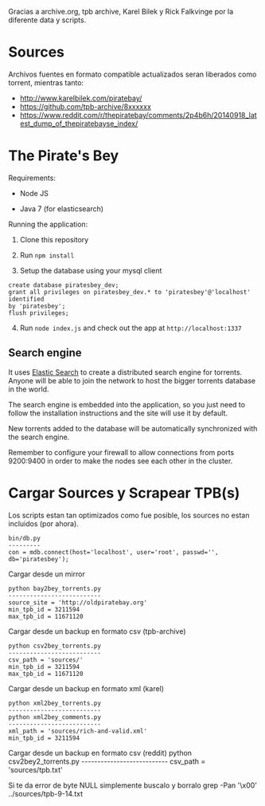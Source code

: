 
Gracias a archive.org, tpb archive, Karel Bilek y Rick Falkvinge por la
diferente data y scripts.

# Sources

Archivos fuentes en formato compatible actualizados seran liberados como
torrent, mientras tanto:

* http://www.karelbilek.com/piratebay/
* https://github.com/tpb-archive/8xxxxxx
* https://www.reddit.com/r/thepiratebay/comments/2p4b6h/20140918_latest_dump_of_thepiratebayse_index/

# The Pirate's Bey

Requirements:

* Node JS

* Java 7 (for elasticsearch)

Running the application:

1. Clone this repository

2. Run ```npm install```

3. Setup the database using your mysql client

```
create database piratesbey_dev;
grant all privileges on piratesbey_dev.* to 'piratesbey'@'localhost' identified
by 'piratesbey';
flush privileges;
```

4. Run ```node index.js``` and check out the app at ```http://localhost:1337```

## Search engine

It uses [Elastic Search](http://www.elasticsearch.org/overview/elasticsearch) to
create a distributed search engine for torrents. Anyone will be able to join the
network to host the bigger torrents database in the world.

The search engine is embedded into the application, so you just need to follow
the installation instructions and the site will use it by default.

New torrents added to the database will be automatically synchronized with the
search engine.

Remember to configure your firewall to allow connections from ports 9200:9400 in
order to make the nodes see each other in the cluster.

# Cargar Sources y Scrapear TPB(s)

Los scripts estan tan optimizados como fue posible, los sources no estan
incluidos (por ahora).

    bin/db.py
    ---------
    con = mdb.connect(host='localhost', user='root', passwd='', db='piratesbey');


Cargar desde un mirror

    python bay2bey_torrents.py 
    --------------------------
    source_site = 'http://oldpiratebay.org'
    min_tpb_id = 3211594
    max_tpb_id = 11671120

Cargar desde un backup en formato csv (tpb-archive)

    python csv2bey_torrents.py
    --------------------------
    csv_path = 'sources/'
    min_tpb_id = 3211594
    max_tpb_id = 11671120

Cargar desde un backup en formato xml (karel)

    python xml2bey_torrents.py
    --------------------------
    python xml2bey_comments.py
    --------------------------
    xml_path = 'sources/rich-and-valid.xml'
    min_tpb_id = 3211594

Cargar desde un backup en formato csv (reddit)
    python csv2bey2_torrents.py
    ---------------------------
    csv_path = 'sources/tpb.txt'

Si te da error de byte NULL simplemente buscalo y borralo
    grep -Pan '\x00' ../sources/tpb-9-14.txt
